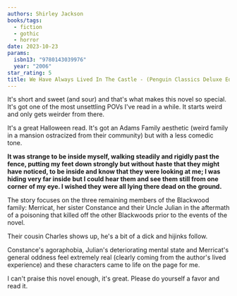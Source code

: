 ```yaml
---
authors: Shirley Jackson
books/tags:
  - fiction
  - gothic
  - horror
date: 2023-10-23
params:
  isbn13: "9780143039976"
  year: "2006"
star_rating: 5
title: We Have Always Lived In The Castle - (Penguin Classics Deluxe Edition)
---
```


It's short and sweet (and sour) and that's what makes this novel so special.
It's got one of the most unsettling POVs I've read in a while. It starts weird
and only gets weirder from there.

It's a great Halloween read. It's got an Adams Family aesthetic (weird family in
a mansion ostracized from their community) but with a less comedic tone.

<!--more-->

**It was strange to be inside myself, walking steadily and rigidly past the
fence, putting my feet down strongly but without haste that they might have
noticed, to be inside and know that they were looking at me; I was hiding very
far inside but I could hear them and see them still from one corner of my eye. I
wished they were all lying there dead on the ground.**

The story focuses on the three remaining members of the Blackwood family:
Merricat, her sister Constance and their Uncle Julian in the aftermath of a
poisoning that killed off the other Blackwoods prior to the events of the novel.

Their cousin Charles shows up, he's a bit of a dick and hijinks follow.

Constance's agoraphobia, Julian's deteriorating mental state and Merricat's
general oddness feel extremely real (clearly coming from the author's lived
experience) and these characters came to life on the page for me.

I can't praise this novel enough, it's great. Please do yourself a favor and
read it.
